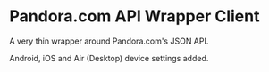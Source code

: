 # Pandora.com API Wrapper Client

A very thin wrapper around Pandora.com's JSON API.

Android, iOS and Air (Desktop) device settings added.
